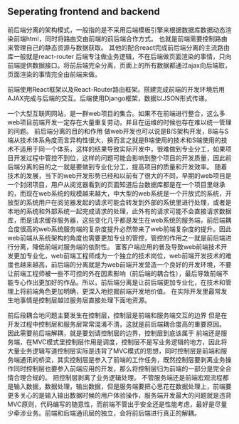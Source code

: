 ## Seperating frontend and backend
前后端分离的架构模式，一般指的是不采用后端模板引擎来根据数据库数据动态渲染前端html，同时将路由交由前端的前后端合作方式。
也就是前端需要控制路由来管理自己的静态资源与数据获取。
其他的配合react完成前后端分离的主流路由库一般就是react-router
后端专注做业务逻辑，不在后端做页面渲染的事情，只向前端提供数据接口。将前后端完全分离，页面上的所有数据都通过ajax向后端取，页面渲染的事情完全由前端来做。

前端使用React框架以及React-Router路由框架。搭建完成前端的开发环境后用AJAX完成与后端的交互。后端使用Django框架，数据以JSON形式传递。

一个大型互联网网站，是一群web项目的集合。如果不在前端进行整合，这么多web项目前端开发一定存在大量重复劳动，并且在运维的时候也存在难以统一管理的问题。
前后端分离的目的和作用
做web开发也可以说是B/S架构开发，B端与S端从技术体系角度而言异构性很大，换而言之就是B端使用的技术和S端使用的技术不适用于同一个体系，这样的结果导致实际开发中，很难做到专业分工，如果项目开发过程中管控不到位，这样的问题可能会影响到整个项目的开发质量，因此前后端分离的目的之一就是要做到专业化分工，提高项目的质量和开发效率。
随着技术的发展，当下的web开发形势已经和以前有了很大的不同，早期的web项目是一个封闭项目，用户从阅览器看到的页面知道后台数据库都是在一个项目里继承的，而现在web系统的规模越来越大，中大型的web系统是一个开放式的系统，开放型的系统用户在阅览器发起的请求可能会转发到外部的系统里进行处理，或者是本地的系统和外部系统一起完成请求的处理，此外有的请求可能不会直接请求数据库，而是请求缓存服务器，这些变化几乎都是发生在web系统的服务端，前后端耦合度很高的web系统服务端的复杂度提升必然带来了web前端复杂度的提升。因此web前端从系统架构的角度也需要更加专业的管控，管控的作用之一就是前后端进行分离，降低前端对服务端的依耐性。
富客户端应用的普及导致web前端技术开发更加专业化，web前端工程师成为一个独立的技术岗位，web前端开发技术的难度也越来越高，前后端的分离就是为web前端开发营造一个良好的开发环境，不要让前端工程师被一些不可控的外在因素影响（前后端的耦合性），最后导致前端不能专心作出更加好的作品。所以，前后端分离是让前后端更加专业化，在技术和管理上将前端角色更加明确，更深入地挖掘前端开发地价值。
在实际开发里最常发生地事情是控制层越过服务层直接处理下面地资源。

前后段耦合地问题主要发生在控制层，控制层是前端和服务端交互的边界
但是在开发过程中控制层和服务层常常混淆不清，这就是前后端耦合度高的重要原因。
因此需要前后端解耦，就是要划请控制层的边界，控制层到底该属于
前端还是服务端，在MVC模式里控制层作用是调度，控制层不是写业务逻辑的地方，因此将大量业务逻辑写道控制层实际是违背了MVC模式的思想，同时控制层是前端和服务端通讯的桥梁，其实控制层是参入了前端的工作任务，既然控制层要剥离业务操作同时控制层也要参入前端应用的开发，那么将控制层归为前端的一部分是完全合情合理合规的。
把控制层剥离了业务逻辑处理。
不管服务端还是前端宏观流程都是输入数据，数据处理，输出数据，但是服务端要把心思花在数据处理上，前端要更多关心的是输入输出数据时候的用户体验操作，服务端开发最大的问题就是违背MVC原则，代码编写的随意性，而前端不管出于安全还是性能考虑，最好是尽量少牵涉业务。前端和后端通讯层的独立，会将前后端进行真正的解耦。

